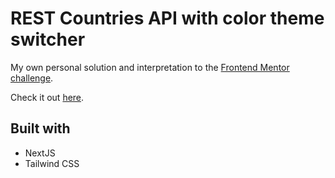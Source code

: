 # REST Countries API with color theme switcher

My own personal solution and interpretation to the [Frontend Mentor challenge](https://www.frontendmentor.io/challenges/rest-countries-api-with-color-theme-switcher-5cacc469fec04111f7b848ca).

Check it out [here](https://nextjs-rest-countries-six.vercel.app/).

## Built with
- NextJS
- Tailwind CSS
